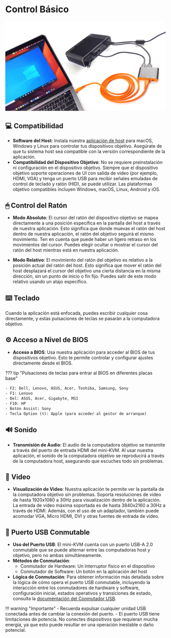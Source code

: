 # Control Básico

![use-case-pc-angled-view](images/product/use-case-pc-angled-view.jpg)

## 💻 Compatibilidad

- **Software del Host**: Instala nuestra [aplicación de host](/app) para macOS, Windows y Linux para controlar tus dispositivos objetivo. Asegúrate de que tu sistema host sea compatible con la versión correspondiente de la aplicación.
- **Compatibilidad del Dispositivo Objetivo**: No se requiere preinstalación ni configuración en el dispositivo objetivo. Siempre que el dispositivo objetivo soporte operaciones de UI con salida de video (por ejemplo, HDMI, VGA) y tenga un puerto USB para recibir señales emuladas de control de teclado y ratón (HID), se puede utilizar. Las plataformas objetivo compatibles incluyen Windows, macOS, Linux, Android y iOS.

## 🖱 Control del Ratón

- **Modo Absoluto**: El cursor del ratón del dispositivo objetivo se mapea directamente a una posición específica en la pantalla del host a través de nuestra aplicación. Esto significa que donde muevas el ratón del host dentro de nuestra aplicación, el ratón del objetivo seguirá el mismo movimiento. Ten en cuenta que puede haber un ligero retraso en los movimientos del cursor. Puedes elegir ocultar o mostrar el cursor del ratón del host mientras está en nuestra aplicación.

- **Modo Relativo**: El movimiento del ratón del objetivo es relativo a la posición actual del ratón del host. Esto significa que mover el ratón del host desplazará el cursor del objetivo una cierta distancia en la misma dirección, sin un punto de inicio o fin fijo. Puedes salir de este modo relativo usando un atajo específico.

## ⌨️ Teclado

Cuando la aplicación está enfocada, puedes escribir cualquier cosa directamente, y estas pulsaciones de teclas se pasarán a la computadora objetivo.

## ⚙️ Acceso a Nivel de BIOS

- **Acceso a BIOS**: Usa nuestra aplicación para acceder al BIOS de tus dispositivos objetivo. Esto te permite controlar y configurar ajustes directamente desde el BIOS.

??? tip "Pulsaciones de teclas para entrar al BIOS en diferentes placas base"

    - F2: Dell, Lenovo, ASUS, Acer, Toshiba, Samsung, Sony
    - F1: Lenovo
    - Del: ASUS, Acer, Gigabyte, MSI
    - F10: HP
    - Botón Assist: Sony
    - Tecla Option (⌥): Apple (para acceder al gestor de arranque)

## 🔊 Sonido

- **Transmisión de Audio**: El audio de la computadora objetivo se transmite a través del puerto de entrada HDMI del mini-KVM. Al usar nuestra aplicación, el sonido de la computadora objetivo se reproducirá a través de la computadora host, asegurando que escuches todo sin problemas.

## 🎥 Video

- **Visualización de Video**: Nuestra aplicación te permite ver la pantalla de la computadora objetivo sin problemas. Soporta resoluciones de video de hasta 1920x1080 a 30Hz para visualización dentro de la aplicación. La entrada de video máxima soportada es de hasta 3840x2160 a 30Hz a través de HDMI. Además, con el uso de un adaptador, también puede acomodar VGA, Micro HDMI, DVI y otras fuentes de entrada de video.

## 🔄 Puerto USB Conmutable

- **Uso del Puerto USB**: El mini-KVM cuenta con un puerto USB-A 2.0 conmutable que se puede alternar entre las computadoras host y objetivo, pero no ambas simultáneamente.
- **Métodos de Conmutación**: 
    - Conmutador de Hardware: Un interruptor físico en el dispositivo
    - Conmutador de Software: Un botón en la aplicación del host
- **Lógica de Conmutación**: Para obtener información más detallada sobre la lógica de cómo opera el puerto USB conmutable, incluyendo la interacción entre los conmutadores de hardware y software, configuración inicial, estados operativos y transiciones de estado, consulta la [documentación del Conmutador USB](usb-switch.md).

!!! warning "Importante"
    - Recuerda expulsar cualquier unidad USB conectada antes de cambiar la conexión del puerto.
    - El puerto USB tiene limitaciones de potencia. No conectes dispositivos que requieran mucha energía, ya que esto puede resultar en una operación inestable o daño potencial.
